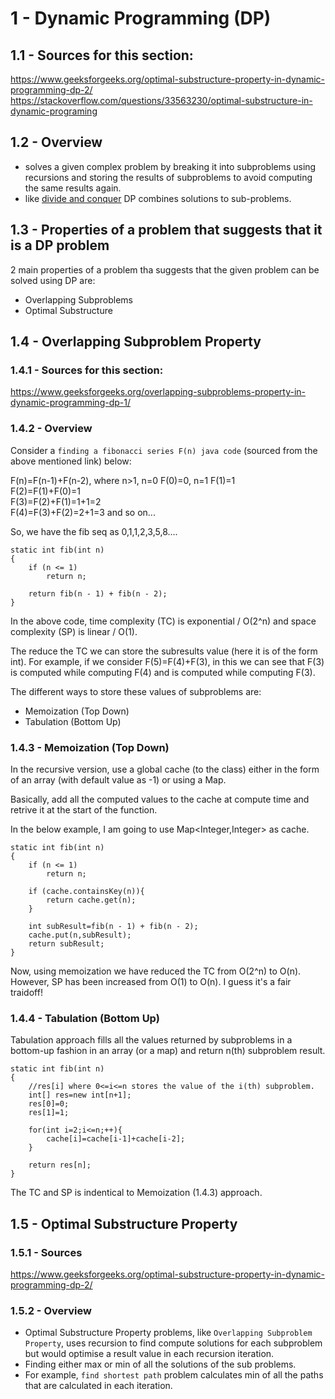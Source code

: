 # 1 - Dynamic Programming (DP) 

## 1.1 - Sources for this section:
https://www.geeksforgeeks.org/optimal-substructure-property-in-dynamic-programming-dp-2/ <br>
https://stackoverflow.com/questions/33563230/optimal-substructure-in-dynamic-programing

## 1.2 - Overview

* solves a given complex problem by breaking it into subproblems using recursions and storing the results of subproblems to avoid computing the same results again. <br>
* like [divide and conquer](https://github.com/chandrakanth-c/patterns-in-algorithms/blob/main/divide-and-conquer.md) DP combines solutions to sub-problems.  

## 1.3 - Properties of a problem that suggests that it is a DP problem

2 main properties of a problem tha suggests that the given problem can be solved using DP are: <br>
* Overlapping Subproblems <br>
* Optimal Substructure 

## 1.4 - Overlapping Subproblem Property

### 1.4.1 - Sources for this section:
https://www.geeksforgeeks.org/overlapping-subproblems-property-in-dynamic-programming-dp-1/

### 1.4.2 - Overview

Consider a `finding a fibonacci series F(n) java code` (sourced from the above mentioned link) below:

F(n)=F(n-1)+F(n-2), where n>1, n=0 F(0)=0, n=1 F(1)=1 <br>
F(2)=F(1)+F(0)=1 <br>
F(3)=F(2)+F(1)=1+1=2 <br>
F(4)=F(3)+F(2)=2+1=3 and so on... <br>

So, we have the fib seq as 0,1,1,2,3,5,8....

```
static int fib(int n)
{
    if (n <= 1)
        return n;

    return fib(n - 1) + fib(n - 2);
}
```

In the above code, time complexity (TC) is exponential / O(2^n) and space complexity (SP) is linear / O(1). 

The reduce the TC we can store the subresults value (here it is of the form int). 
For example, if we consider F(5)=F(4)+F(3), in this we can see that F(3) is computed while computing 
F(4) and is computed while computing F(3).

The different ways to store these values of subproblems are:
* Memoization (Top Down)
* Tabulation (Bottom Up)

### 1.4.3 - Memoization (Top Down)

In the recursive version, use a global cache (to the class) either in the form of an 
array (with default value as -1) or using a Map. 

Basically, add all the computed values to the cache at compute time and retrive it 
at the start of the function.

In the below example, I am going to use Map<Integer,Integer> as cache.

```
static int fib(int n)
{
    if (n <= 1)
        return n;

    if (cache.containsKey(n)){
        return cache.get(n);
    }

    int subResult=fib(n - 1) + fib(n - 2);
    cache.put(n,subResult);
    return subResult;
}
```
Now, using memoization we have reduced the TC from O(2^n) to O(n). 
However, SP has been increased from O(1) to O(n). I guess it's a 
fair traidoff!

### 1.4.4 - Tabulation (Bottom Up)

Tabulation approach fills all the values returned by subproblems in a bottom-up fashion
in an array (or a map) and return n(th) subproblem result.

```
static int fib(int n)
{
    //res[i] where 0<=i<=n stores the value of the i(th) subproblem.
    int[] res=new int[n+1];
    res[0]=0;
    res[1]=1;

    for(int i=2;i<=n;++){
        cache[i]=cache[i-1]+cache[i-2];
    }

    return res[n];
}
```

The TC and SP is indentical to Memoization (1.4.3) approach.

## 1.5 - Optimal Substructure Property

### 1.5.1 - Sources
https://www.geeksforgeeks.org/optimal-substructure-property-in-dynamic-programming-dp-2/

### 1.5.2 - Overview

* Optimal Substructure Property problems, like `Overlapping Subproblem Property`,
uses recursion to find compute solutions for each subproblem but would optimise a result
value in each recursion iteration.
* Finding either max or min of all the solutions of the sub problems.
* For example, `find shortest path` problem calculates min of all the paths that are
calculated in each iteration.
























